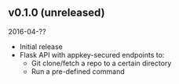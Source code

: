 ## v0.1.0 (unreleased)

2016-04-??

- Initial release
- Flask API with appkey-secured endpoints to:
  - Git clone/fetch a repo to a certain directory
  - Run a pre-defined command

